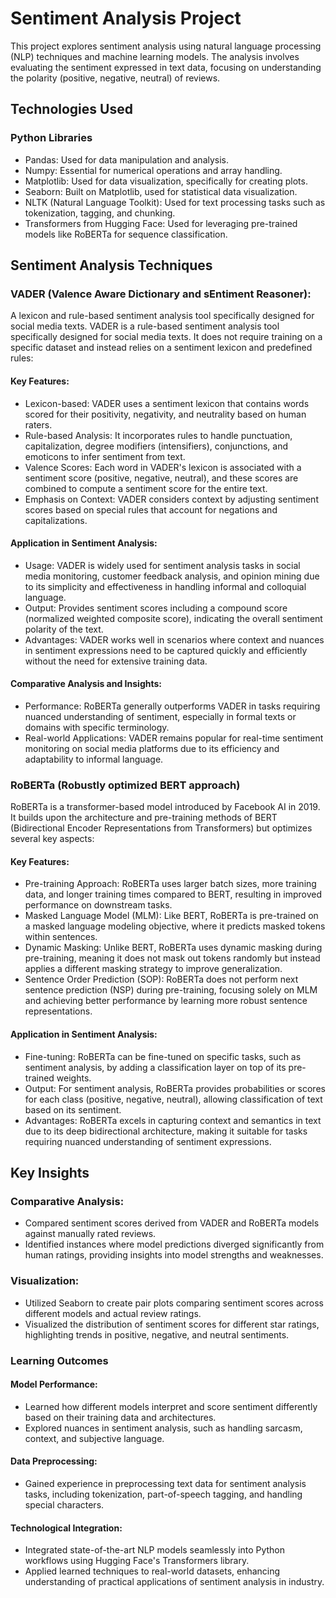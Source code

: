 # Sentiment Analysis Project
This project explores sentiment analysis using natural language processing (NLP) techniques and machine learning models. The analysis involves evaluating the sentiment expressed in text data, focusing on understanding the polarity (positive, negative, neutral) of reviews.

## Technologies Used
### Python Libraries
* Pandas: Used for data manipulation and analysis.
* Numpy: Essential for numerical operations and array handling.
* Matplotlib: Used for data visualization, specifically for creating plots.
* Seaborn: Built on Matplotlib, used for statistical data visualization.
* NLTK (Natural Language Toolkit): Used for text processing tasks such as tokenization, tagging, and chunking.
* Transformers from Hugging Face: Used for leveraging pre-trained models like RoBERTa for sequence classification.

## Sentiment Analysis Techniques

### VADER (Valence Aware Dictionary and sEntiment Reasoner):
A lexicon and rule-based sentiment analysis tool specifically designed for social media texts.
VADER is a rule-based sentiment analysis tool specifically designed for social media texts. It does not require training on a specific dataset and instead relies on a sentiment lexicon and predefined rules:
#### Key Features:
* Lexicon-based: VADER uses a sentiment lexicon that contains words scored for their positivity, negativity, and neutrality based on human raters.
* Rule-based Analysis: It incorporates rules to handle punctuation, capitalization, degree modifiers (intensifiers), conjunctions, and emoticons to infer sentiment from text.
* Valence Scores: Each word in VADER's lexicon is associated with a sentiment score (positive, negative, neutral), and these scores are combined to compute a sentiment score for the entire text.
* Emphasis on Context: VADER considers context by adjusting sentiment scores based on special rules that account for negations and capitalizations.
#### Application in Sentiment Analysis:
* Usage: VADER is widely used for sentiment analysis tasks in social media monitoring, customer feedback analysis, and opinion mining due to its simplicity and effectiveness in handling informal and colloquial language.
* Output: Provides sentiment scores including a compound score (normalized weighted composite score), indicating the overall sentiment polarity of the text.
* Advantages: VADER works well in scenarios where context and nuances in sentiment expressions need to be captured quickly and efficiently without the need for extensive training data.

#### Comparative Analysis and Insights:
* Performance: RoBERTa generally outperforms VADER in tasks requiring nuanced understanding of sentiment, especially in formal texts or domains with specific terminology.
* Real-world Applications: VADER remains popular for real-time sentiment monitoring on social media platforms due to its efficiency and adaptability to informal language.






### RoBERTa (Robustly optimized BERT approach)
RoBERTa is a transformer-based model introduced by Facebook AI in 2019. It builds upon the architecture and pre-training methods of BERT (Bidirectional Encoder Representations from Transformers) but optimizes several key aspects:

#### Key Features:
* Pre-training Approach: RoBERTa uses larger batch sizes, more training data, and longer training times compared to BERT, resulting in improved performance on downstream tasks.
* Masked Language Model (MLM): Like BERT, RoBERTa is pre-trained on a masked language modeling objective, where it predicts masked tokens within sentences.
* Dynamic Masking: Unlike BERT, RoBERTa uses dynamic masking during pre-training, meaning it does not mask out tokens randomly but instead applies a different masking strategy to improve generalization.
* Sentence Order Prediction (SOP): RoBERTa does not perform next sentence prediction (NSP) during pre-training, focusing solely on MLM and achieving better performance by learning more robust sentence representations.

#### Application in Sentiment Analysis:
* Fine-tuning: RoBERTa can be fine-tuned on specific tasks, such as sentiment analysis, by adding a classification layer on top of its pre-trained weights.
* Output: For sentiment analysis, RoBERTa provides probabilities or scores for each class (positive, negative, neutral), allowing classification of text based on its sentiment.
* Advantages: RoBERTa excels in capturing context and semantics in text due to its deep bidirectional architecture, making it suitable for tasks requiring nuanced understanding of sentiment expressions.


## Key Insights
### Comparative Analysis:

* Compared sentiment scores derived from VADER and RoBERTa models against manually rated reviews.
* Identified instances where model predictions diverged significantly from human ratings, providing insights into model strengths and weaknesses.
### Visualization:
* Utilized Seaborn to create pair plots comparing sentiment scores across different models and actual review ratings.
* Visualized the distribution of sentiment scores for different star ratings, highlighting trends in positive, negative, and neutral sentiments.
### Learning Outcomes
#### Model Performance:
* Learned how different models interpret and score sentiment differently based on their training data and architectures.
* Explored nuances in sentiment analysis, such as handling sarcasm, context, and subjective language.
#### Data Preprocessing:
* Gained experience in preprocessing text data for sentiment analysis tasks, including tokenization, part-of-speech tagging, and handling special characters.
#### Technological Integration:
* Integrated state-of-the-art NLP models seamlessly into Python workflows using Hugging Face's Transformers library.
* Applied learned techniques to real-world datasets, enhancing understanding of practical applications of sentiment analysis in industry.
